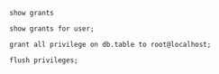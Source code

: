 
`show grants` 

`show grants for user;` 

`grant all privilege on db.table to root@localhost;`  

`flush privileges;`


